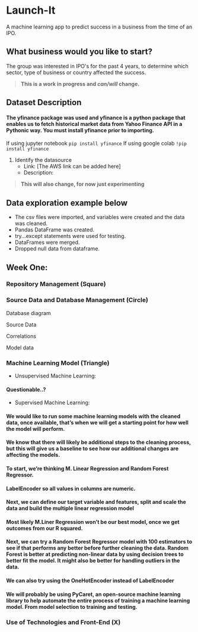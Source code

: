 # Launch-It
A machine learning app to predict success in a business from the time of an IPO.

## What business would you like to start?
The group was interested in IPO's for the past 4 years, to determine which sector, type of business or country affected the success.
>**This is a work in progress and _can/will_ change.**

## Dataset Description
#### The yfinance package was used and yfinance is a python package that enables us to fetch historical market data from Yahoo Finance API in a Pythonic way. You must install yfinance prior to importing.
If using jupyter notebook
```pip install yfinance```
If using google colab
```!pip install yfinance``` 

1. Identify the datasource
    - Link: [The AWS link can be added here]
    - Description:


>**This will also change, for now just experimenting**



## Data exploration example below
  - The csv files were imported, and variables were created and the data was cleaned.
  - Pandas DataFrame was created.
  - try...except statements were used for testing.
  - DataFrames were merged.
  - Dropped null data from dataframe.


## Week One: 

### Repository Management (Square)


### Source Data and Database Management (Circle)
<p>Database diagram</p>
<p>Source Data</p>
<p>Correlations</p>
<p>Model data</p>

### Machine Learning Model (Triangle)

* Unsupervised Machine Learning: 

#### Questionable..?

* Supervised Machine Learning:

#### We would like to run some machine learning models with the cleaned data, once available, that’s when we will get a starting point for how well the model will perform. 
#### We know that there will likely be additional steps to the cleaning process, but this will give us a baseline to see how our additional changes are affecting the models. 
#### To start, we’re thinking M. Linear Regression and Random Forest Regressor.
#### LabelEncoder so all values in columns are numeric.
#### Next, we can define our target variable and features, split and scale the data and build the multiple linear regression model
#### Most likely M.Liner Regression won’t be our best model, once we get outcomes from our R squared.
#### Next, we can try a Random Forest Regressor model with 100 estimators to see if that performs any better before further cleaning the data. Random Forest is better at predicting non-linear data by using decision trees to better fit the model. It might also be better for handling outliers in the data.
#### We can also try using the OneHotEncoder instead of LabelEncoder
#### We will probably be using PyCaret, an open-source machine learning library to help automate the entire process of training a machine learning model. From model selection to training and testing.



### Use of Technologies and Front-End (X)
